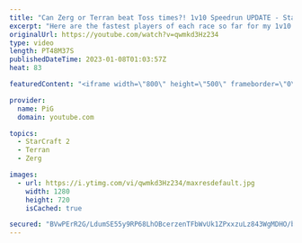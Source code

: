 ```yaml
---
title: "Can Zerg or Terran beat Toss times?! 1v10 Speedrun UPDATE - StarCraft 2"
excerpt: "Here are the fastest players of each race so far for my 1v10 AI Speedrun Challenge!  Original video, rules and submission form: https://youtu.be/-VFKxcmsWrQ  -- 🐷 Second Channel for Learning StarCraft 2: https://www.youtube.com/c/PiGRandom 🐷 Third Channel for Daily Pro Casts: https://www.youtube.com/c/PiGCasts"
originalUrl: https://youtube.com/watch?v=qwmkd3Hz234
type: video
length: PT48M37S
publishedDateTime: 2023-01-08T01:03:57Z
heat: 83

featuredContent: "<iframe width=\"800\" height=\"500\" frameborder=\"0\" src=\"https://www.youtube.com/embed/qwmkd3Hz234\" allow=\"accelerometer; autoplay; encrypted-media; gyroscope; picture-in-picture\" allowfullscreen></iframe>"

provider:
  name: PiG
  domain: youtube.com

topics:
  - StarCraft 2
  - Terran
  - Zerg

images:
  - url: https://i.ytimg.com/vi/qwmkd3Hz234/maxresdefault.jpg
    width: 1280
    height: 720
    isCached: true

secured: "BVwPErR2G/LdumSE55y9RP68LhOBcerzenTFbWvUk1ZPxxzuLz843WgMDHO/bDpqJpbGvqxhP8cgZCJ15ylVSAYhAIadTGhtZPPatkURxJkK1yY4qyYapEntri3XiNCpziGkTXZwrjmNCSfnOKPSrFobaWcA+vr4miW/SBlJU22bNh3GvsFVHDqipdiavs3horkf1BfJaP6+bYNA8sMuMbMdYRmSZi1gbq8ykJ5JHussvt654N6lqRx144gOmCSBTQ4flB7JT7z5Qc3i23CQykE4us2HTE4L58mLm7Vu7WkRXeuxJfXsrVrHfC4l6XSCwC8AvjP4rGgLjy6h7kNZZGpx5fsEJ89RxOLyO4s1mHTDycdD5AAhzApkzL5SFAX6EKDPEKeesQ0kK3FxhZ/I90ueQETXiq5yzvy8O/zUnKk=;psl68rAeYYPpPkE530JEwA=="
---
```


